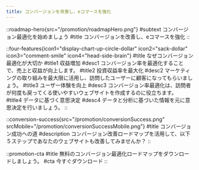 ```yaml
---
title: コンバージョンを改善し、eコマースを強化
---
```


::roadmap-hero{src="/promotion/roadmapHero.png"}
#subtext
コンバージョン最適化を始めましょう
#title
コンバージョンを改善し、<span class="md:inline-block">eコマースを強化</span>
::

::four-features{icon1="display-chart-up-circle-dollar" icon2="sack-dollar" icon3="comment-smile" icon4="head-side-brain"}
#title
なぜコンバージョン最適化が大切か
#title1
収益増加
#desc1
コンバージョン率を最適化することで、売上と収益が向上します。
#title2
投資収益率を最大化
#desc2
マーケティングの取り組みを最大限に活用し、訪問したユーザーに顧客になってもらいましょう。
#title3
ユーザー体験を向上
#desc3
コンバージョン率最適化は、訪問者が何度も戻ってくる使いやすいウェブサイトを作成するのに役立ちます。
#title4
データに基づく意思決定
#desc4
データと分析に基づいた情報を元に意思決定を行いましょう。
::

::conversion-success{src="/promotion/conversionSuccess.png" srcMobile="/promotion/conversionSuccessMobile.png"}
#title
コンバージョン成功への道
#description
コンバージョン改善ロードマップを活用して、以下５ステップであなたのウェブサイトも改善してみませんか？
::

::promotion-cta
#title
無料のコンバージョン最適化ロードマップをダウンロードしましょう。
#cta
今すぐダウンロード
::